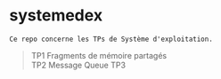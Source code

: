# systemedex
`Ce repo concerne les TPs de Système d'exploitation.`
> TP1 Fragments de mémoire partagés <br />
> TP2 Message Queue
> TP3 
